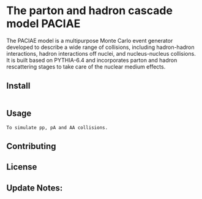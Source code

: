 <!-- This is a README file for usage of PACIAE.
     Written by Markdown language.
                 By Anke at CCNU on 10/16/2022 
 -->

# The parton and hadron cascade model PACIAE

The PACIAE model is a multipurpose Monte Carlo event generator developed to 
describe a wide range of collisions, including hadron-hadron interactions, 
hadron interactions off nuclei, and nucleus-nucleus collisions. It is built 
based on PYTHIA-6.4 and incorporates parton and hadron rescattering stages 
to take care of the nuclear medium effects.

## Install

```
```

## Usage

```
To simulate pp, pA and AA collisions.
```

## Contributing


## License


## Update Notes:
